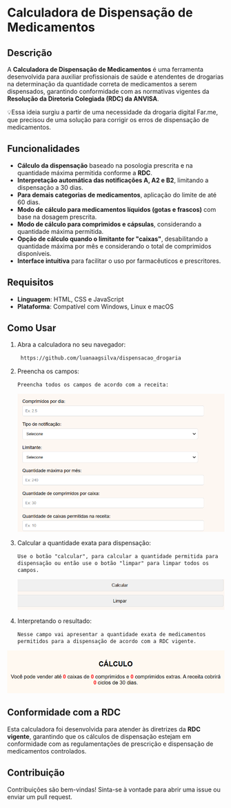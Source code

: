 # Calculadora de Dispensação de Medicamentos

## Descrição
A **Calculadora de Dispensação de Medicamentos** é uma ferramenta desenvolvida para auxiliar profissionais de saúde e atendentes de drogarias na determinação da quantidade correta de medicamentos a serem dispensados, garantindo conformidade com as normativas vigentes da **Resolução da Diretoria Colegiada (RDC) da ANVISA**.

💡Essa ideia surgiu a partir de uma necessidade da drogaria digital Far.me, que precisou de uma solução para corrigir os erros de dispensação de medicamentos.


## Funcionalidades
- **Cálculo da dispensação** baseado na posologia prescrita e na quantidade máxima permitida conforme a **RDC**.
- **Interpretação automática das notificações A, A2 e B2**, limitando a dispensação a 30 dias.
- **Para demais categorias de medicamentos**, aplicação do limite de até 60 dias.
- **Modo de cálculo para medicamentos líquidos (gotas e frascos)** com base na dosagem prescrita.
- **Modo de cálculo para comprimidos e cápsulas**, considerando a quantidade máxima permitida.
- **Opção de cálculo quando o limitante for "caixas"**, desabilitando a quantidade máxima por mês e considerando o total de comprimidos disponíveis.
- **Interface intuitiva** para facilitar o uso por farmacêuticos e prescritores.

## Requisitos
- **Linguagem**: HTML, CSS e JavaScript
- **Plataforma**: Compatível com Windows, Linux e macOS

## Como Usar
1. Abra a calculadora no seu navegador:
   ```bash
    https://github.com/luanaagsilva/dispensacao_drogaria
   ```
2. Preencha os campos:
   ```
   Preencha todos os campos de acordo com a receita:
   ```
      ![Screenshot](print1.png)

3. Calcular a quantidade exata para dispensação:
   ```
   Use o botão "calcular", para calcular a quantidade permitida para dispensação ou então use o botão "limpar" para limpar todos os campos.
   ```
    ![Screenshot](print2.png)

4. Interpretando o resultado:
   ```
   Nesse campo vai apresentar a quantidade exata de medicamentos permitidos para a dispensação de acordo com a RDC vigente.
   ```
 ![Screenshot](print3.png)
## Conformidade com a RDC
Esta calculadora foi desenvolvida para atender às diretrizes da **RDC vigente**, garantindo que os cálculos de dispensação estejam em conformidade com as regulamentações de prescrição e dispensação de medicamentos controlados.

## Contribuição
Contribuições são bem-vindas! Sinta-se à vontade para abrir uma issue ou enviar um pull request.


